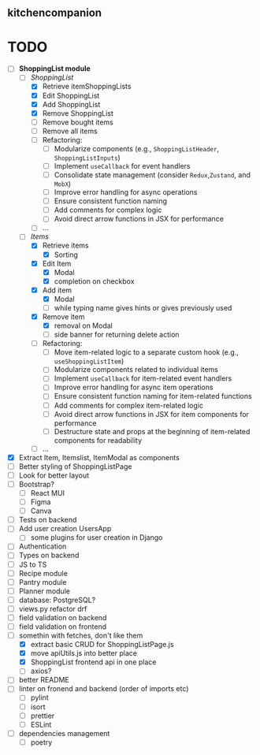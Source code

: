 ## kitchencompanion
# TODO
- [ ] **ShoppingList module**
    - [ ] *ShoppingList*
        - [x] Retrieve itemShoppingLists
        - [x] Edit ShoppingList
        - [x] Add ShoppingList
        - [x] Remove ShoppingList
        - [ ] Remove bought items
        - [ ] Remove all items
        - [ ] Refactoring:
            - [ ] Modularize components (e.g., `ShoppingListHeader`, `ShoppingListInputs`)
            - [ ] Implement `useCallback` for event handlers
            - [ ] Consolidate state management (consider `Redux`,`Zustand`, and `MobX`)
            - [ ] Improve error handling for async operations
            - [ ] Ensure consistent function naming
            - [ ] Add comments for complex logic
            - [ ] Avoid direct arrow functions in JSX for performance
        - [ ] ...
    - [ ] *Items*
        - [x] Retrieve items
            - [x] Sorting
        - [x] Edit Item
            - [x] Modal
            - [x] completion on checkbox
        - [x] Add item
            - [x] Modal
            - [ ] while typing name gives hints or gives previously used
        - [x] Remove item
            - [x] removal on Modal
            - [ ] side banner for returning delete action
        - [ ] Refactoring:
            - [ ] Move item-related logic to a separate custom hook (e.g., `useShoppingListItem`)
            - [ ] Modularize components related to individual items
            - [ ] Implement `useCallback` for item-related event handlers
            - [ ] Improve error handling for async item operations
            - [ ] Ensure consistent function naming for item-related functions
            - [ ] Add comments for complex item-related logic
            - [ ] Avoid direct arrow functions in JSX for item components for performance
            - [ ] Destructure state and props at the beginning of item-related components for readability
        - [ ] ...
- [x] Extract Item, Itemslist, ItemModal as components
- [ ] Better styling of ShoppingListPage
- [ ] Look for better layout
- [ ] Bootstrap?
    - [ ] React MUI
    - [ ] Figma
    - [ ] Canva
- [ ] Tests on backend
- [ ] Add user creation UsersApp
    - [ ] some plugins for user creation in Django
- [ ] Authentication
- [ ] Types on backend
- [ ] JS to TS
- [ ] Recipe module
- [ ] Pantry module
- [ ] Planner module
- [ ] database: PostgreSQL?
- [ ] views.py refactor drf
- [ ] field validation on backend
- [ ] field validation on frontend
- [ ] somethin with fetches, don't like them
    - [x] extract basic CRUD for ShoppingListPage.js
    - [x] move apiUtils.js into better place
    - [x] ShoppingList frontend api in one place
    - [ ] axios?
- [ ] better README
- [ ] linter on fronend and backend (order of imports etc)
    - [ ] pylint
    - [ ] isort
    - [ ] prettier
    - [ ] ESLint
- [ ] dependencies management
    - [ ] poetry